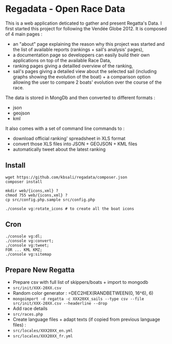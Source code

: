 Regadata - Open Race Data
=========================

This is a web application deticated to gather and present Regatta's Data. I first started this project for following the Vendée Globe 2012.
It is composed of 4 main pages :

* an "about" page explaining the reason why this project was started and the list of available reports (rankings + sail's analysis' pages),
* a documentation page so developpers can easily build their own applications on top of the available Race Data,
* ranking pages giving a detailled overview of the ranking,
* sail's pages giving a detailed view about the selected sail (including graphs showing the evolution of the boat) + a comparison option allowing the user to compare 2 boats' evolution over the course of the race.

The data is stored in MongDb and then converted to different formats :
* json
* geojson
* kml

It also comes with a set of command line commands to :

* download official ranking' spreadsheet in XLS format
* convert those XLS files into JSON + GEOJSON + KML files
* automatically tweet about the latest ranking

Install
-------

```
wget https://github.com/kbsali/regadata/composer.json
composer install
```

```
mkdir web/{icons,xml} ?
chmod 755 web/{icons,xml} ?
cp src/config.php.sample src/config.php
```

```
./console vg:rotate_icons # to create all the boat icons
```

Cron
----

```
./console vg:dl;
./console vg:convert;
./console vg:tweet;
FOR ... KML KMZ;
./console vg:sitemap
```

Prepare New Regatta
-------------------

* Prepare csv with full list of skippers/boats + import to mongodb
 * `src/init/XXX-20XX.csv`
  * Random color generator : =DEC2HEX(RANDBETWEEN(0, 16^6), 6)
 * `mongoimport -d regatta -c XXX20XX_sails --type csv --file src/init/XXX-20XX.csv --headerline --drop`
* Add race details
 * `src/races.php`
* Create language files + adapt texts (if copied from previous language files) :
 * `src/locales/XXX20XX_en.yml`
 * `src/locales/XXX20XX_fr.yml`
